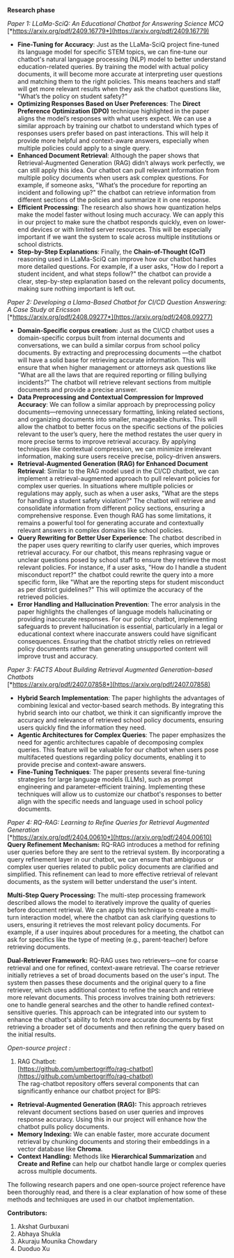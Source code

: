   
**Research phase**

*Paper 1: LLaMa-SciQ: An Educational Chatbot for Answering Science MCQ*  
[*https://arxiv.org/pdf/2409.16779*](https://arxiv.org/pdf/2409.16779)

* **Fine-Tuning for Accuracy**: Just as the LLaMa-SciQ project fine-tuned its language model for specific STEM topics, we can fine-tune our chatbot's natural language processing (NLP) model to better understand education-related queries. By training the model with actual policy documents, it will become more accurate at interpreting user questions and matching them to the right policies. This means teachers and staff will get more relevant results when they ask the chatbot questions like, "What’s the policy on student safety?"  
* **Optimizing Responses Based on User Preferences**: The **Direct Preference Optimization (DPO)** technique highlighted in the paper aligns the model’s responses with what users expect. We can use a similar approach by training our chatbot to understand which types of responses users prefer based on past interactions. This will help it provide more helpful and context-aware answers, especially when multiple policies could apply to a single query.  
* **Enhanced Document Retrieval**: Although the paper shows that Retrieval-Augmented Generation (RAG) didn’t always work perfectly, we can still apply this idea. Our chatbot can pull relevant information from multiple policy documents when users ask complex questions. For example, if someone asks, "What’s the procedure for reporting an incident and following up?" the chatbot can retrieve information from different sections of the policies and summarize it in one response.  
* **Efficient Processing**: The research also shows how quantization helps make the model faster without losing much accuracy. We can apply this in our project to make sure the chatbot responds quickly, even on lower-end devices or with limited server resources. This will be especially important if we want the system to scale across multiple institutions or school districts.  
* **Step-by-Step Explanations**: Finally, the **Chain-of-Thought (CoT)** reasoning used in LLaMa-SciQ can improve how our chatbot handles more detailed questions. For example, if a user asks, "How do I report a student incident, and what steps follow?" the chatbot can provide a clear, step-by-step explanation based on the relevant policy documents, making sure nothing important is left out.

*Paper 2: Developing a Llama-Based Chatbot for CI/CD Question Answering: A Case Study at Ericsson*  
[*https://arxiv.org/pdf/2408.09277*](https://arxiv.org/pdf/2408.09277)

* **Domain-Specific corpus creation:** Just as the CI/CD chatbot uses a domain-specific corpus built from internal documents and conversations, we can build a similar corpus from school policy documents. By extracting and preprocessing documents —the chatbot will have a solid base for retrieving accurate information. This will ensure that when higher management or attorneys ask questions like "What are all the laws that are required reporting or filling  bullying incidents?" The chatbot will retrieve relevant sections from multiple documents and provide a precise answer.  
* **Data Preprocessing and Contextual Compression for Improved Accuracy**: We can follow a similar approach by preprocessing policy documents—removing unnecessary formatting, linking related sections, and organizing documents into smaller, manageable chunks. This will allow the chatbot to better focus on the specific sections of the policies relevant to the user’s query, here the method restates the user query in more precise terms to improve retrieval accuracy. By applying techniques like contextual compression, we can minimize irrelevant information, making sure users receive precise, policy-driven answers.  
* **Retrieval-Augmented Generation (RAG) for Enhanced Document Retrieval**: Similar to the RAG model used in the CI/CD chatbot, we can implement a retrieval-augmented approach to pull relevant policies for complex user queries. In situations where multiple policies or regulations may apply, such as when a user asks, "What are the steps for handling a student safety violation?" The chatbot will retrieve and consolidate information from different policy sections, ensuring a comprehensive response. Even though RAG has some limitations, it remains a powerful tool for generating accurate and contextually relevant answers in complex domains like school policies.  
* **Query Rewriting for Better User Experience**: The chatbot described in the paper uses query rewriting to clarify user queries, which improves retrieval accuracy. For our chatbot, this means rephrasing vague or unclear questions posed by school staff to ensure they retrieve the most relevant policies. For instance, if a user asks, "How do I handle a student misconduct report?" the chatbot could rewrite the query into a more specific form, like "What are the reporting steps for student misconduct as per district guidelines?" This will optimize the accuracy of the retrieved policies.  
* **Error Handling and Hallucination Prevention**: The error analysis in the paper highlights the challenges of language models hallucinating or providing inaccurate responses. For our policy chatbot, implementing safeguards to prevent hallucination is essential, particularly in a legal or educational context where inaccurate answers could have significant consequences. Ensuring that the chatbot strictly relies on retrieved policy documents rather than generating unsupported content will improve trust and accuracy.

*Paper 3: FACTS About Building Retrieval Augmented Generation-based Chatbots*  
[*https://arxiv.org/pdf/2407.07858*](https://arxiv.org/pdf/2407.07858)

* **Hybrid Search Implementation**: The paper highlights the advantages of combining lexical and vector-based search methods. By integrating this hybrid search into our chatbot, we think it can significantly improve the accuracy and relevance of retrieved school policy documents, ensuring users quickly find the information they need.  
* **Agentic Architectures for Complex Queries**: The paper emphasizes the need for agentic architectures capable of decomposing complex queries. This feature will be valuable for our chatbot when users pose multifaceted questions regarding policy documents, enabling it to provide precise and context-aware answers​.  
* **Fine-Tuning Techniques**: The paper presents several fine-tuning strategies for large language models (LLMs), such as prompt engineering and parameter-efficient training. Implementing these techniques will allow us to customize our chatbot's responses to better align with the specific needs and language used in school policy documents.  
  


*Paper 4: RQ-RAG: Learning to Refine Queries for Retrieval Augmented Generation*  
[*https://arxiv.org/pdf/2404.00610*](https://arxiv.org/pdf/2404.00610)  
**Query Refinement Mechanism:** RQ-RAG introduces a method for refining user queries before they are sent to the retrieval system. By incorporating a query refinement layer in our chatbot, we can ensure that ambiguous or complex user queries related to public policy documents are clarified and simplified. This refinement can lead to more effective retrieval of relevant documents, as the system will better understand the user's intent.

**Multi-Step Query Processing:** The multi-step processing framework described allows the model to iteratively improve the quality of queries before document retrieval. We can apply this technique to create a multi-turn interaction model, where the chatbot can ask clarifying questions to users, ensuring it retrieves the most relevant policy documents. For example, if a user inquires about procedures for a meeting, the chatbot can ask for specifics like the type of meeting (e.g., parent-teacher) before retrieving documents.

**Dual-Retriever Framework:** RQ-RAG uses two retrievers—one for coarse retrieval and one for refined, context-aware retrieval. The coarse retriever initially retrieves a set of broad documents based on the user's input. The system then passes these documents and the original query to a fine retriever, which uses additional context to refine the search and retrieve more relevant documents. This process involves training both retrievers: one to handle general searches and the other to handle refined context-sensitive queries. This approach can be integrated into our system to enhance the chatbot's ability to fetch more accurate documents by first retrieving a broader set of documents and then refining the query based on the initial results.

*Open-source project :*

1. RAG Chatbot:  
   [https://github.com/umbertogriffo/rag-chatbot](https://github.com/umbertogriffo/rag-chatbot)  
   The rag-chatbot repository offers several components that can significantly enhance our chatbot project for BPS:  
* **Retrieval-Augmented Generation (RAG):** This approach retrieves relevant document sections based on user queries and improves response accuracy. Using this in our project will enhance how the chatbot pulls policy documents.  
* **Memory Indexing:** We can enable faster, more accurate document retrieval by chunking documents and storing their embeddings in a vector database like **Chroma**.  
* **Context Handling:** Methods like **Hierarchical Summarization** and **Create and Refine** can help our chatbot handle large or complex queries across multiple documents.

The following research papers and one open-source project reference have been thoroughly read, and there is a clear explanation of how some of these methods and techniques are used in our chatbot implementation.

**Contributors:**

1. Akshat Gurbuxani  
2. Abhaya Shukla   
3. Akuraju Mounika Chowdary   
4. Duoduo Xu